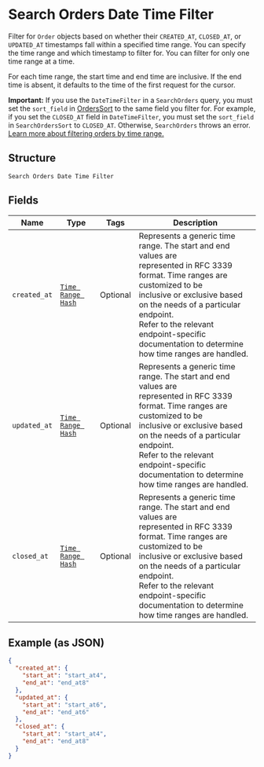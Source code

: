
# Search Orders Date Time Filter

Filter for `Order` objects based on whether their `CREATED_AT`,
`CLOSED_AT`, or `UPDATED_AT` timestamps fall within a specified time range.
You can specify the time range and which timestamp to filter for. You can filter
for only one time range at a time.

For each time range, the start time and end time are inclusive. If the end time
is absent, it defaults to the time of the first request for the cursor.

__Important:__ If you use the `DateTimeFilter` in a `SearchOrders` query,
you must set the `sort_field` in [OrdersSort](../../doc/models/search-orders-sort.md)
to the same field you filter for. For example, if you set the `CLOSED_AT` field
in `DateTimeFilter`, you must set the `sort_field` in `SearchOrdersSort` to
`CLOSED_AT`. Otherwise, `SearchOrders` throws an error.
[Learn more about filtering orders by time range.](../../https://developer.squareup.com/docs/orders-api/manage-orders#important-note-on-filtering-orders-by-time-range)

## Structure

`Search Orders Date Time Filter`

## Fields

| Name | Type | Tags | Description |
|  --- | --- | --- | --- |
| `created_at` | [`Time Range Hash`](../../doc/models/time-range.md) | Optional | Represents a generic time range. The start and end values are<br>represented in RFC 3339 format. Time ranges are customized to be<br>inclusive or exclusive based on the needs of a particular endpoint.<br>Refer to the relevant endpoint-specific documentation to determine<br>how time ranges are handled. |
| `updated_at` | [`Time Range Hash`](../../doc/models/time-range.md) | Optional | Represents a generic time range. The start and end values are<br>represented in RFC 3339 format. Time ranges are customized to be<br>inclusive or exclusive based on the needs of a particular endpoint.<br>Refer to the relevant endpoint-specific documentation to determine<br>how time ranges are handled. |
| `closed_at` | [`Time Range Hash`](../../doc/models/time-range.md) | Optional | Represents a generic time range. The start and end values are<br>represented in RFC 3339 format. Time ranges are customized to be<br>inclusive or exclusive based on the needs of a particular endpoint.<br>Refer to the relevant endpoint-specific documentation to determine<br>how time ranges are handled. |

## Example (as JSON)

```json
{
  "created_at": {
    "start_at": "start_at4",
    "end_at": "end_at8"
  },
  "updated_at": {
    "start_at": "start_at6",
    "end_at": "end_at6"
  },
  "closed_at": {
    "start_at": "start_at4",
    "end_at": "end_at8"
  }
}
```

